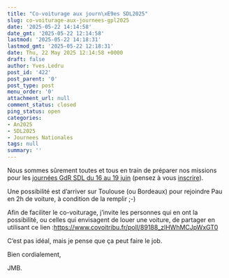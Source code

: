 ```yaml
---
title: "Co-voiturage aux journ\xE9es SDL2025"
slug: co-voiturage-aux-journees-gpl2025
date: '2025-05-22 14:14:58'
date_gmt: '2025-05-22 12:14:58'
lastmod: '2025-05-22 14:18:31'
lastmod_gmt: '2025-05-22 12:18:31'
date: Thu, 22 May 2025 12:14:58 +0000
draft: false
author: Yves.Ledru
post_id: '422'
post_parent: '0'
post_type: post
menu_order: '0'
attachment_url: null
comment_status: closed
ping_status: open
categories:
- An2025
- SDL2025
- Journees Nationales
tags: null
summary: ''
---
```


Nous sommes sûrement toutes et tous en train de préparer nos missions pour les [journées GdR SDL du 16 au 19 juin](https://gdrgpl2025.sciencesconf.org/) (pensez à vous [inscrire](https://gdrgpl2025.sciencesconf.org/page/informations_inscription)).

Une possibilité est d’arriver sur Toulouse (ou Bordeaux) pour rejoindre Pau en 2h de voiture, à condition de la remplir ;-)

Afin de faciliter le co-voiturage, j’invite les personnes qui en ont la possibilité, ou celles qui envisagent de louer une voiture, de partager en utilisant ce lien :<https://www.covoitribu.fr/poll/89188_zlHWhMCJpWxGT0>

C’est pas idéal, mais je pense que ça peut faire le job.

Bien cordialement,

JMB.
